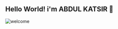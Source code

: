 ## Hello World! i'm ABDUL KATSIR 👋

![welcome](https://phoneky.co.uk/thumbs/screensavers/down/cartoon-anime/welcome_318vee9o.gif)
<!--
**Lioneole09/Lioneole09** is a ✨ _special_ ✨ repository because its `README.md` (this file) appears on your GitHub profile.

Here are some ideas to get you started:

- 🔭 I’m currently working on ...
- 🌱 I’m currently learning ...
- 👯 I’m looking to collaborate on ...
- 🤔 I’m looking for help with ...
- 💬 Ask me about ...
- 📫 How to reach me: ...
- 😄 Pronouns: ...
- ⚡ Fun fact: ...
-->
